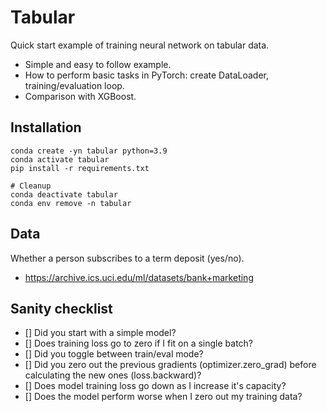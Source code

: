 # Tabular

Quick start example of training neural network on tabular data.

* Simple and easy to follow example.
* How to perform basic tasks in PyTorch: create DataLoader, training/evaluation loop.
* Comparison with XGBoost.

## Installation

```
conda create -yn tabular python=3.9
conda activate tabular 
pip install -r requirements.txt

# Cleanup
conda deactivate tabular
conda env remove -n tabular
```

## Data

Whether a person subscribes to a term deposit (yes/no).
* https://archive.ics.uci.edu/ml/datasets/bank+marketing


## Sanity checklist

* [] Did you start with a simple model?
* [] Does training loss go to zero if I fit on a single batch?
* [] Did you toggle between train/eval mode?
* [] Did you zero out the previous gradients (optimizer.zero_grad) before calculating the new ones (loss.backward)?
* [] Does model training loss go down as I increase it's capacity?
* [] Does the model perform worse when I zero out my training data?